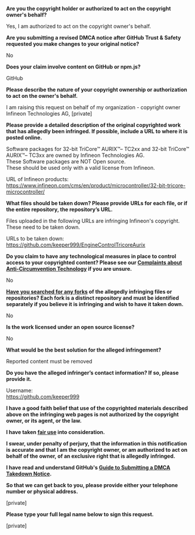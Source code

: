 **Are you the copyright holder or authorized to act on the copyright owner's behalf?**

Yes, I am authorized to act on the copyright owner's behalf.

**Are you submitting a revised DMCA notice after GitHub Trust & Safety requested you make changes to your original notice?**

No

**Does your claim involve content on GitHub or npm.js?**

GitHub

**Please describe the nature of your copyright ownership or authorization to act on the owner's behalf.**

I am raising this request on behalf of my organization - copyright owner Infineon Technologies AG, [private]

**Please provide a detailed description of the original copyrighted work that has allegedly been infringed. If possible, include a URL to where it is posted online.**

Software packages for 32-bit TriCore™ AURIX™– TC2xx and 32-bit TriCore™ AURIX™– TC3xx are owned by Infineon Technologies AG.  
These Software packages are NOT Open source.  
These should be used only with a valid license from Infineon.

URL of Infineon products: https://www.infineon.com/cms/en/product/microcontroller/32-bit-tricore-microcontroller/

**What files should be taken down? Please provide URLs for each file, or if the entire repository, the repository’s URL.**

Files uploaded in the following URLs are infringing Infineon's copyright. These need to be taken down.

URLs to be taken down:  
https://github.com/keeper999/EngineControlTricoreAurix

**Do you claim to have any technological measures in place to control access to your copyrighted content? Please see our <a href="https://docs.github.com/articles/guide-to-submitting-a-dmca-takedown-notice#complaints-about-anti-circumvention-technology">Complaints about Anti-Circumvention Technology</a> if you are unsure.**

No

**<a href="https://docs.github.com/articles/dmca-takedown-policy#b-what-about-forks-or-whats-a-fork">Have you searched for any forks</a> of the allegedly infringing files or repositories? Each fork is a distinct repository and must be identified separately if you believe it is infringing and wish to have it taken down.**

No

**Is the work licensed under an open source license?**

No

**What would be the best solution for the alleged infringement?**

Reported content must be removed

**Do you have the alleged infringer’s contact information? If so, please provide it.**

Username:  
https://github.com/keeper999

**I have a good faith belief that use of the copyrighted materials described above on the infringing web pages is not authorized by the copyright owner, or its agent, or the law.**

**I have taken <a href="https://www.lumendatabase.org/topics/22">fair use</a> into consideration.**

**I swear, under penalty of perjury, that the information in this notification is accurate and that I am the copyright owner, or am authorized to act on behalf of the owner, of an exclusive right that is allegedly infringed.**

**I have read and understand GitHub's <a href="https://docs.github.com/articles/guide-to-submitting-a-dmca-takedown-notice/">Guide to Submitting a DMCA Takedown Notice</a>.**

**So that we can get back to you, please provide either your telephone number or physical address.**

[private]

**Please type your full legal name below to sign this request.**

[private]
